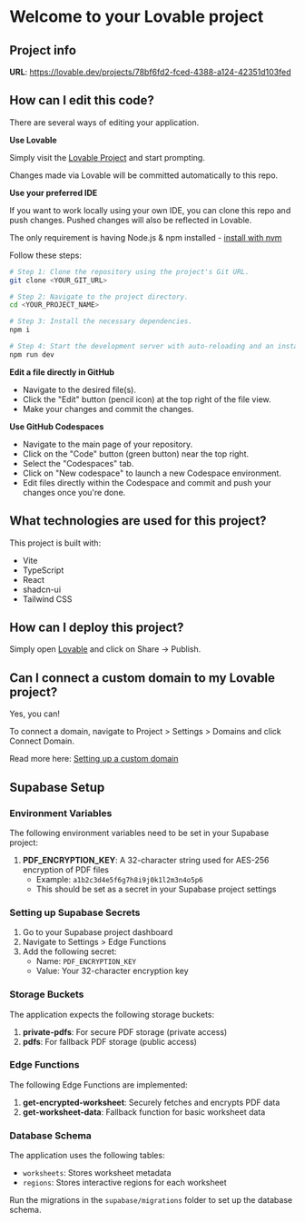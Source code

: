 # Welcome to your Lovable project

## Project info

**URL**: https://lovable.dev/projects/78bf6fd2-fced-4388-a124-42351d103fed

## How can I edit this code?

There are several ways of editing your application.

**Use Lovable**

Simply visit the [Lovable Project](https://lovable.dev/projects/78bf6fd2-fced-4388-a124-42351d103fed) and start prompting.

Changes made via Lovable will be committed automatically to this repo.

**Use your preferred IDE**

If you want to work locally using your own IDE, you can clone this repo and push changes. Pushed changes will also be reflected in Lovable.

The only requirement is having Node.js & npm installed - [install with nvm](https://github.com/nvm-sh/nvm#installing-and-updating)

Follow these steps:

```sh
# Step 1: Clone the repository using the project's Git URL.
git clone <YOUR_GIT_URL>

# Step 2: Navigate to the project directory.
cd <YOUR_PROJECT_NAME>

# Step 3: Install the necessary dependencies.
npm i

# Step 4: Start the development server with auto-reloading and an instant preview.
npm run dev
```

**Edit a file directly in GitHub**

- Navigate to the desired file(s).
- Click the "Edit" button (pencil icon) at the top right of the file view.
- Make your changes and commit the changes.

**Use GitHub Codespaces**

- Navigate to the main page of your repository.
- Click on the "Code" button (green button) near the top right.
- Select the "Codespaces" tab.
- Click on "New codespace" to launch a new Codespace environment.
- Edit files directly within the Codespace and commit and push your changes once you're done.

## What technologies are used for this project?

This project is built with:

- Vite
- TypeScript
- React
- shadcn-ui
- Tailwind CSS

## How can I deploy this project?

Simply open [Lovable](https://lovable.dev/projects/78bf6fd2-fced-4388-a124-42351d103fed) and click on Share -> Publish.

## Can I connect a custom domain to my Lovable project?

Yes, you can!

To connect a domain, navigate to Project > Settings > Domains and click Connect Domain.

Read more here: [Setting up a custom domain](https://docs.lovable.dev/tips-tricks/custom-domain#step-by-step-guide)

## Supabase Setup

### Environment Variables

The following environment variables need to be set in your Supabase project:

1. **PDF_ENCRYPTION_KEY**: A 32-character string used for AES-256 encryption of PDF files
   - Example: `a1b2c3d4e5f6g7h8i9j0k1l2m3n4o5p6`
   - This should be set as a secret in your Supabase project settings

### Setting up Supabase Secrets

1. Go to your Supabase project dashboard
2. Navigate to Settings > Edge Functions
3. Add the following secret:
   - Name: `PDF_ENCRYPTION_KEY`
   - Value: Your 32-character encryption key

### Storage Buckets

The application expects the following storage buckets:

1. **private-pdfs**: For secure PDF storage (private access)
2. **pdfs**: For fallback PDF storage (public access)

### Edge Functions

The following Edge Functions are implemented:

1. **get-encrypted-worksheet**: Securely fetches and encrypts PDF data
2. **get-worksheet-data**: Fallback function for basic worksheet data

### Database Schema

The application uses the following tables:

- `worksheets`: Stores worksheet metadata
- `regions`: Stores interactive regions for each worksheet

Run the migrations in the `supabase/migrations` folder to set up the database schema.
